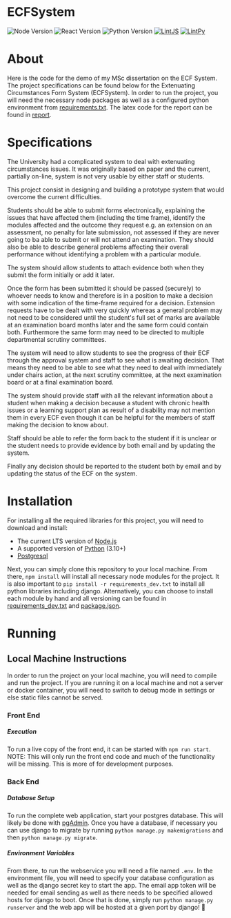 # ECFSystem
![Node Version](https://img.shields.io/badge/Node.js-18.14.1LTS_|_19.6.1-informational?style=flat&logo=node.js&logoColor=white&color=11BB11)
![React Version](https://img.shields.io/github/package-json/dependency-version/joshua-crews/ECF-System/react?logo=react)
![Python Version](https://img.shields.io/badge/Python_Version-3.10_|_3.11-informational?style=flat&logo=python&logoColor=white&color=11BB11)
[![LintJS](https://github.com/joshua-crews/ECF-System/actions/workflows/lintJS.yml/badge.svg)](https://github.com/joshua-crews/ECF-System/actions/workflows/lintJS.yml)
[![LintPy](https://github.com/joshua-crews/ECF-System/actions/workflows/lintPy.yml/badge.svg)](https://github.com/joshua-crews/ECF-System/actions/workflows/lintPy.yml)

# About
Here is the code for the demo of my MSc dissertation on the ECF System. The project specifications can be found below for the Extenuating Circumstances Form System (ECFSystem). In order to run the project, you will need the necessary node packages as well as a configured python environment from [requirements.txt](requirements.txt). The latex code for the report can be found in [report](report).

# Specifications
The University had a complicated system to deal with extenuating circumstances issues. It was originally based on paper and the current, partially on-line, system is not very usable by either staff or students.

This project consist in designing and building a prototype system that would overcome the current difficulties.

Students should be able to submit forms electronically, explaining the issues that have affected them (including the time frame), identify the modules affected and the outcome they request e.g. an extension on an assessment, no penalty for late submission, not assessed if they are never going to ba able to submit or will not attend an examination. They should also be able to describe general problems affecting their overall performance without identifying a problem with a particular module.

The system should allow students to attach evidence both when they submit the form initially or add it later.

Once the form has been submitted it should be passed (securely) to whoever needs to know and therefore is in a position to make a decision with some indication of the time-frame required for a decision. Extension requests have to be dealt with very quickly whereas a general problem may not need to be considered until the student's full set of marks are available at an examination board months later and the same form could contain both. Furthermore the same form may need to be directed to multiple departmental scrutiny committees.

The system will need to allow students to see the progress of their ECF through the approval system and staff to see what is awaiting decision. That means they need to be able to see what they need to deal with immediately under chairs action, at the next scrutiny committee, at the next examination board or at a final examination board.

The system should provide staff with all the relevant information about a student when making a decision because a student with chronic health issues or a learning support plan as result of a disability may not mention them in every ECF even though it can be helpful for the members of staff making the decision to know about.

Staff should be able to refer the form back to the student if it is unclear or the student needs to provide evidence by both email and by updating the system.

Finally any decision should be reported to the student both by email and by updating the status of the ECF on the system.

# Installation
For installing all the required libraries for this project, you will need to download and install:
- The current LTS version of [Node.js](https://nodejs.org/)
- A supported version of [Python](https://www.python.org/downloads/) (3.10+)
- [Postgresql](https://www.postgresql.org/)

Next, you can simply clone this repository to your local machine. From there, `npm install` will install all necessary node modules for the project.
It is also important to `pip install -r requirements_dev.txt` to install all python libraries including django.
Alternatively, you can choose to install each module by hand and all versioning can be found in [requirements_dev.txt](requirements_dev.txt) and [package.json](package.json).

# Running
## Local Machine Instructions
In order to run the project on your local machine, you will need to compile and run the project. If you are running it on a local machine and not a server or docker container, you will need to switch to debug mode in settings or else static files cannot be served.
### Front End
##### Execution
To run a live copy of the front end, it can be started with `npm run start`.
NOTE: This will only run the front end code and much of the functionality will be missing.
This is more of for development purposes.
### Back End
##### Database Setup
To run the complete web application, start your postgres database.
This will likely be done with [pgAdmin](https://www.pgadmin.org/docs/pgadmin4/6.18/getting_started.html).
Once you have a database, if necessary you can use django to migrate by running `python manage.py makemigrations` and then `python manage.py migrate`.
##### Environment Variables
From there, to run the webservice you will need a file named `.env`.
In the environment file, you will need to specify your database configuration as well as the django secret key to start the app.
The email app token will be needed for email sending as well as there needs to be specified allowed hosts for django to boot.
Once that is done, simply run `python manage.py runserver` and the web app will be hosted at a given port by django! :tada:
